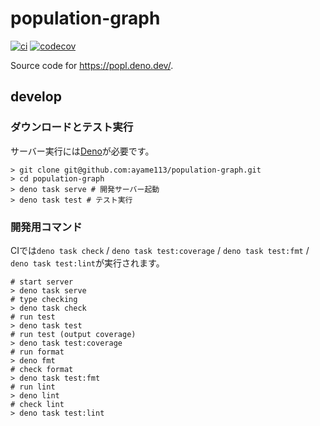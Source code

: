 # population-graph

[![ci](https://github.com/ayame113/population-graph/actions/workflows/ci.yml/badge.svg)](https://github.com/ayame113/population-graph/actions/workflows/ci.yml)
[![codecov](https://codecov.io/gh/ayame113/population-graph/branch/main/graph/badge.svg?token=phOYgELbvB)](https://codecov.io/gh/ayame113/population-graph)

Source code for https://popl.deno.dev/.

## develop

### ダウンロードとテスト実行

サーバー実行には[Deno](https://deno.land)が必要です。

```shell
> git clone git@github.com:ayame113/population-graph.git
> cd population-graph
> deno task serve # 開発サーバー起動
> deno task test # テスト実行
```

### 開発用コマンド

CIでは`deno task check` / `deno task test:coverage` / `deno task test:fmt` /
`deno task test:lint`が実行されます。

```shell
# start server
> deno task serve
# type checking
> deno task check
# run test
> deno task test
# run test (output coverage)
> deno task test:coverage
# run format
> deno fmt
# check format
> deno task test:fmt
# run lint
> deno lint
# check lint
> deno task test:lint
```
